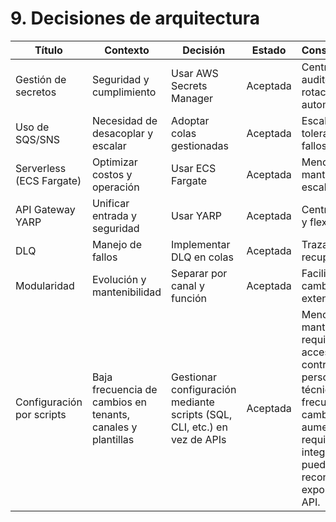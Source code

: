 # 9. Decisiones de arquitectura

| Título | Contexto | Decisión | Estado | Consecuencias | Detalle/ADR |
|--------|----------|----------|--------|---------------|-------------|
| Gestión de secretos | Seguridad y cumplimiento | Usar AWS Secrets Manager | Aceptada | Centralización, auditoría y rotación automática | [ADR-001 Gestión Secrets Manager](adr/adr-001-gestion-secrets-manager.md) |
| Uso de SQS/SNS | Necesidad de desacoplar y escalar | Adoptar colas gestionadas | Aceptada | Escalabilidad y tolerancia a fallos | [ADR-002 SQS+SNS](adr/adr-002-sqs-sns.md) |
| Serverless (ECS Fargate) | Optimizar costos y operación | Usar ECS Fargate | Aceptada | Menor mantenimiento, escalabilidad | [ADR-003 ECS Fargate](adr/adr-003-ecs-fargate.md) |
| API Gateway YARP | Unificar entrada y seguridad | Usar YARP | Aceptada | Centralización y flexibilidad | [ADR-004 API Gateway YARP](adr/adr-004-api-gateway-yarp.md) |
| DLQ | Manejo de fallos | Implementar DLQ en colas | Aceptada | Trazabilidad y recuperación | [ADR-005 DLQ](adr/adr-005-dlq.md) |
| Modularidad | Evolución y mantenibilidad | Separar por canal y función | Aceptada | Facilidad de cambios y extensiones | [ADR-006 Modularidad](adr/adr-006-modularidad.md) |
| Configuración por scripts | Baja frecuencia de cambios en tenants, canales y plantillas | Gestionar configuración mediante scripts (SQL, CLI, etc.) en vez de APIs | Aceptada | Menor costo y mantenimiento, requiere acceso controlado y personal técnico. Si la frecuencia de cambios aumenta o se requiere integración, se puede reconsiderar exponer una API. | [ADR-007 Configuración por scripts](adr/adr-007-configuracion-scripts.md) |
